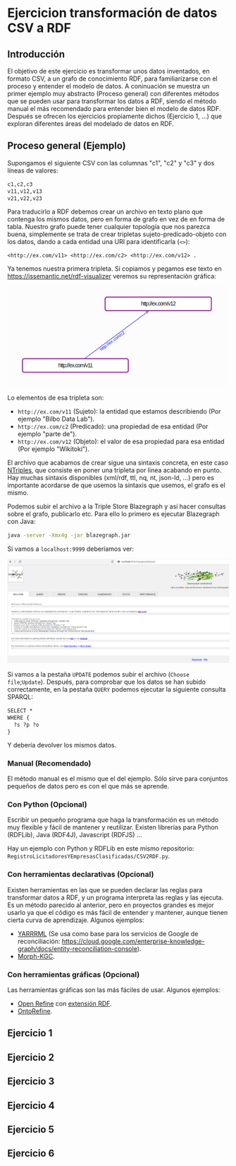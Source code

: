 # Ejercicion transformación de datos CSV a RDF

## Introducción

El objetivo de este ejercicio es transformar unos datos inventados, en formato CSV, a un grafo de conocimiento RDF, para familiarizarse con el proceso y entender el modelo de datos. A coninuación se muestra un primer ejemplo muy abstracto (Proceso general) con diferentes métodos que se pueden usar para transformar los datos a RDF, siendo el método manual el más recomendado para entender bien el modelo de datos RDF. Después se ofrecen los ejercicios propiamente dichos (Ejercicio 1, ...) que exploran diferentes áreas del modelado de datos en RDF. 

## Proceso general (Ejemplo)

Supongamos el siguiente CSV con las columnas "c1", "c2" y "c3" y dos líneas de valores:

```csv
c1,c2,c3
v11,v12,v13
v21,v22,v23
```

Para traducirlo a RDF debemos crear un archivo en texto plano que contenga los mismos datos, pero en forma de grafo en vez de en forma de tabla. Nuestro grafo puede tener cualquier topología que nos parezca buena, simplemente se trata de crear tripletas sujeto-predicado-objeto con los datos, dando a cada entidad una URI para identificarla (`<>`):

```nt
<http://ex.com/v11> <http://ex.com/c2> <http://ex.com/v12> .
```

Ya tenemos nuestra primera tripleta. Si copiamos y pegamos ese texto en https://issemantic.net/rdf-visualizer veremos su representación gráfica:

![Primera tripleta](ex1.png "Primera tripleta")

Lo elementos de esa tripleta son:

* `http://ex.com/v11` (Sujeto): la entidad que estamos describiendo (Por ejemplo "Bilbo Data Lab").
* `http://ex.com/c2` (Predicado): una propiedad de esa entidad (Por ejemplo "parte de").
* `http://ex.com/v12` (Objeto): el valor de esa propiedad para esa entidad (Por ejemplo "Wikitoki").

El archivo que acabamos de crear sigue una sintaxis concreta, en este caso [NTriples](https://www.w3.org/TR/n-triples/), que consiste en poner una tripleta por linea acabando en punto. Hay muchas sintaxis disponibles (xml/rdf, ttl, nq, nt, json-ld, ...) pero es importante acordarse de que usemos la sintaxis que usemos, el grafo es el mismo.

Podemos subir el archivo a la Triple Store Blazegraph y así hacer consultas sobre el grafo, publicarlo etc. Para ello lo primero es ejecutar Blazegraph con Java:

```bash
java -server -Xmx4g -jar blazegraph.jar
```

Si vamos a `localhost:9999` deberíamos ver:

![Blazegraph](blazegraph.png "Blazegraph")

Si vamos a la pestaña `UPDATE` podemos subir el archivo (`Choose file`;`Update`). Después, para comprobar que los datos se han subido correctamente, en la pestaña `QUERY` podemos ejecutar la siguiente consulta SPARQL:

```sparql
SELECT *
WHERE {
  ?s ?p ?o
}
```

Y debería devolver los mismos datos.

### Manual (Recomendado)

El método manual es el mismo que el del ejemplo. Sólo sirve para conjuntos pequeños de datos pero es con el que más se aprende.

### Con Python (Opcional)

Escribir un pequeño programa que haga la transformación es un método muy flexible y fácil de mantener y reutilizar. Existen librerías para Python (RDFLib), Java (RDF4J), Javascript (RDFJS) ...

Hay un ejemplo con Python y RDFLib en este mismo repositorio: `RegistroLicitadoresYEmpresasClasificadas/CSV2RDF.py`.

### Con herramientas declarativas (Opcional)

Existen herramientas en las que se pueden declarar las reglas para transformar datos a RDF, y un programa interpreta las reglas y las ejecuta. Es un método parecido al anterior, pero en proyectos grandes es mejor usarlo ya que el código es más fácil de entender y mantener, aunque tienen cierta curva de aprendizaje. Algunos ejemplos:

* [YARRRML](https://rml.io/yarrrml/) (Se usa como base para los servicios de Google de reconciliación: https://cloud.google.com/enterprise-knowledge-graph/docs/entity-reconciliation-console).
* [Morph-KGC](https://github.com/morph-kgc/morph-kgc).

### Con herramientas gráficas (Opcional)

Las herramientas gráficas son las más fáciles de usar. Algunos ejemplos:

* [Open Refine](https://openrefine.org/) con [extensión RDF](https://github.com/AtesComp/rdf-transform).
* [OntoRefine](https://graphdb.ontotext.com/documentation/9.5/standard/loading-data-using-ontorefine.html).

## Ejercicio 1

## Ejercicio 2

## Ejercicio 3

## Ejercicio 4

## Ejercicio 5

## Ejercicio 6